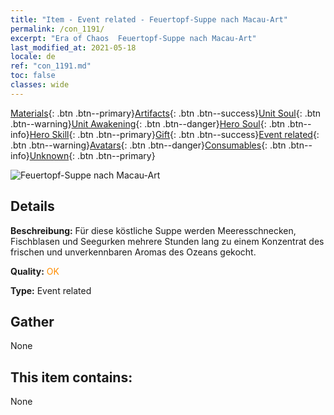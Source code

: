 ```yaml
---
title: "Item - Event related - Feuertopf-Suppe nach Macau-Art"
permalink: /con_1191/
excerpt: "Era of Chaos  Feuertopf-Suppe nach Macau-Art"
last_modified_at: 2021-05-18
locale: de
ref: "con_1191.md"
toc: false
classes: wide
---
```

 [Materials](/ItemsDE/){: .btn .btn--primary}[Artifacts](/ItemsDE/Artifacts/){: .btn .btn--success}[Unit Soul](/ItemsDE/UnitSoul/){: .btn .btn--warning}[Unit Awakening](/ItemsDE/UnitAwakening/){: .btn .btn--danger}[Hero Soul](/ItemsDE/HeroSoul/){: .btn .btn--info}[Hero Skill](/ItemsDE/HeroSkill/){: .btn .btn--primary}[Gift](/ItemsDE/Gift/){: .btn .btn--success}[Event related](/ItemsDE/Events/){: .btn .btn--warning}[Avatars](/ItemsDE/Avatars/){: .btn .btn--danger}[Consumables](/ItemsDE/Consumables/){: .btn .btn--info}[Unknown](/ItemsDE/Unknown/){: .btn .btn--primary}

 ![Feuertopf-Suppe nach Macau-Art](/images/t/i_81513331.png)

## Details
 **Beschreibung:** Für diese köstliche Suppe werden Meeresschnecken, Fischblasen und Seegurken mehrere Stunden lang zu einem Konzentrat des frischen und unverkennbaren Aromas des Ozeans gekocht.

 **Quality:** <span style="color: #FF8C00">OK</span>

 **Type:** Event related

## Gather

  None

## This item contains:

  None

